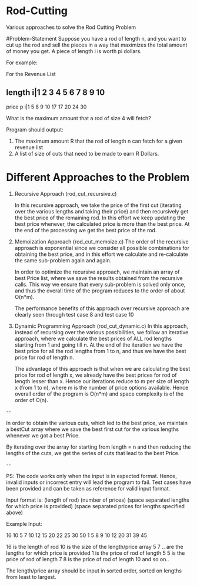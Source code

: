 # Rod-Cutting
Various approaches to solve the Rod Cutting Problem

#Problem-Statement
Suppose you have a rod of length n, and you want to cut up the rod and sell the pieces in
a way that maximizes the total amount of money you get. A piece of length i is worth pi
dollars.

For example:

For the Revenue List


length  i|1   2   3   4   5   6   7   8   9   10
------------------------------------------------
price p i|1   5   8   9  10  17  17  20  24   30

What is the maximum amount that a rod of size 4 will fetch?

Program should output:
1. The maximum amount R that the rod of length n can fetch for a given revenue list
2. A list of size of cuts that need to be made to earn R Dollars.

# Different Approaches to the Problem

1. Recursive Approach (rod_cut_recursive.c)

    In this recursive approach, we take the price of the first cut (iterating over the various lengths and taking their price)
    and then recursively get the best price of the remaining rod. In this effort we keep updating the best price whenever, the
    calculated price is more than the best price. At the end of the processing we get the best price of the rod.

2. Memoization Approach (rod_cut_memoize.c)
    The order of the recursive approach is exponential since we consider all possible combinations for obtaining the best price,
    and in this effort we calculate and re-calculate the same sub-problem again and again.

    In order to optimize the recursive approach, we maintain an array of best Price list, where we save the results obtained from
    the recursive calls. This way we ensure that every sub-problem is solved only once, and thus the overall time of the program 
    reduces to the order of about O(n*m).
    
    The performance benefits of this approach over recursive approach are clearly seen through test case 8 and test case 10

3. Dynamic Programming Approach (rod_cut_dynamic.c)
    In this approach, instead of recursing over the various possibilities, we follow an iterative approach, where we calculate
    the best prices of ALL rod lengths starting from 1 and going till n. At the end of the iteration we have the best price
    for all the rod lengths from 1 to n, and thus we have the best price for rod of length n.

    The advantage of this approach is that when we are calculating the best price for rod of length x, we already have the best prices
    for rod of length lesser than x. Hence our iterations reduce to m per size of length x (from 1 to n), where m is the number of price
    options available.
    Hence overall order of the program is O(n*m) and space complexity is of the order of O(n).

--

In order to obtain the various cuts, which led to the best price, we maintain a bestCut array where we save the best first cut for
the various lengths whenever we got a best Price.

By iterating over the array for starting from length = n and then reducing the lengths of the cuts, we get the series of cuts that 
lead to the best Price.

--

PS: The code works only when the input is in expected format. Hence, invalid inputs or incorrect entry will lead the program to fail.
Test cases have been provided and can be taken as reference for valid input format.

Input format is:
(length of rod) (number of prices)
(space separated lengths for which price is provided)
(space separated prices for lengths specified above)

Example Input:

16 10
5 7 10 12 15 20 22 25 30 50
1 5 8 9 10 12 20 31 39 45

16 is the length of rod
10 is the size of the length/price array
5 7 .. are the lengths for which price is provided
1 is the price of rod of length 5
5 is the price of rod of length 7
8 is the price of rod of length 10
and so on..

The length/price array should be input in sorted order, sorted on lengths from least to largest.
